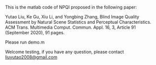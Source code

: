 This is the matlab code of NPQI proposed in the following paper:

Yutao Liu, Ke Gu, Xiu Li, and Yongbing Zhang, Blind Image Quality Assessment by Natural Scene Statistics and Perceptual Characteristics. ACM Trans. Multimedia Comput. Commun. Appl. 16, 3, Article 91 (September 2020), 91 pages. 

Please run demo.m

Welcome testing, if you have any question, please contact liuyutao2008@gmail.com
